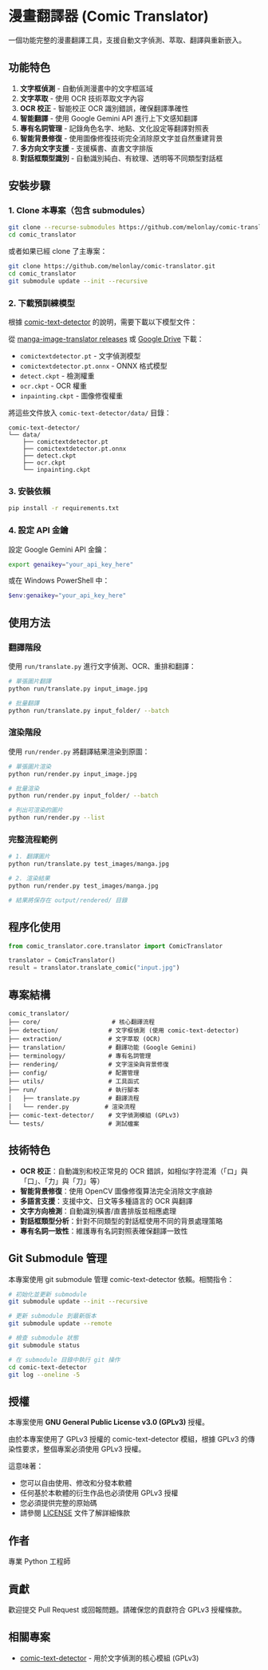 # 漫畫翻譯器 (Comic Translator)

一個功能完整的漫畫翻譯工具，支援自動文字偵測、萃取、翻譯與重新嵌入。

## 功能特色

1. **文字框偵測** - 自動偵測漫畫中的文字框區域
2. **文字萃取** - 使用 OCR 技術萃取文字內容
3. **OCR 校正** - 智能校正 OCR 識別錯誤，確保翻譯準確性
4. **智能翻譯** - 使用 Google Gemini API 進行上下文感知翻譯
5. **專有名詞管理** - 記錄角色名字、地點、文化設定等翻譯對照表
6. **智能背景修復** - 使用圖像修復技術完全消除原文字並自然重建背景
7. **多方向文字支援** - 支援橫書、直書文字排版
8. **對話框類型識別** - 自動識別純白、有紋理、透明等不同類型對話框

## 安裝步驟

### 1. Clone 本專案（包含 submodules）

```bash
git clone --recurse-submodules https://github.com/melonlay/comic-translator.git
cd comic_translator
```

或者如果已經 clone 了主專案：

```bash
git clone https://github.com/melonlay/comic-translator.git
cd comic_translator
git submodule update --init --recursive
```

### 2. 下載預訓練模型

根據 [comic-text-detector](https://github.com/dmMaze/comic-text-detector) 的說明，需要下載以下模型文件：

從 [manga-image-translator releases](https://github.com/zyddnys/manga-image-translator/releases/tag/beta-0.2.1) 或 [Google Drive](https://drive.google.com/drive/folders/1cTsXP5NYTCjhPVxwScdhxqJleHuIOyXG?usp=sharing) 下載：

- `comictextdetector.pt` - 文字偵測模型
- `comictextdetector.pt.onnx` - ONNX 格式模型
- `detect.ckpt` - 檢測權重
- `ocr.ckpt` - OCR 權重  
- `inpainting.ckpt` - 圖像修復權重

將這些文件放入 `comic-text-detector/data/` 目錄：

```
comic-text-detector/
└── data/
    ├── comictextdetector.pt
    ├── comictextdetector.pt.onnx
    ├── detect.ckpt
    ├── ocr.ckpt
    └── inpainting.ckpt
```

### 3. 安裝依賴

```bash
pip install -r requirements.txt
```

### 4. 設定 API 金鑰

設定 Google Gemini API 金鑰：
```bash
export genaikey="your_api_key_here"
```

或在 Windows PowerShell 中：
```powershell
$env:genaikey="your_api_key_here"
```

## 使用方法

### 翻譯階段

使用 `run/translate.py` 進行文字偵測、OCR、重排和翻譯：

```bash
# 單張圖片翻譯
python run/translate.py input_image.jpg

# 批量翻譯
python run/translate.py input_folder/ --batch
```

### 渲染階段

使用 `run/render.py` 將翻譯結果渲染到原圖：

```bash
# 單張圖片渲染
python run/render.py input_image.jpg

# 批量渲染
python run/render.py input_folder/ --batch

# 列出可渲染的圖片
python run/render.py --list
```

### 完整流程範例

```bash
# 1. 翻譯圖片
python run/translate.py test_images/manga.jpg

# 2. 渲染結果
python run/render.py test_images/manga.jpg

# 結果將保存在 output/rendered/ 目錄
```

## 程序化使用

```python
from comic_translator.core.translator import ComicTranslator

translator = ComicTranslator()
result = translator.translate_comic("input.jpg")
```

## 專案結構

```
comic_translator/
├── core/                    # 核心翻譯流程
├── detection/              # 文字框偵測 (使用 comic-text-detector)
├── extraction/             # 文字萃取 (OCR)
├── translation/            # 翻譯功能 (Google Gemini)
├── terminology/            # 專有名詞管理
├── rendering/              # 文字渲染與背景修復
├── config/                 # 配置管理
├── utils/                  # 工具函式
├── run/                    # 執行腳本
│   ├── translate.py        # 翻譯流程
│   └── render.py          # 渲染流程
├── comic-text-detector/    # 文字偵測模組 (GPLv3)
└── tests/                  # 測試檔案
```

## 技術特色

- **OCR 校正**：自動識別和校正常見的 OCR 錯誤，如相似字符混淆（「ロ」與「口」、「力」與「刀」等）
- **智能背景修復**：使用 OpenCV 圖像修復算法完全消除文字痕跡
- **多語言支援**：支援中文、日文等多種語言的 OCR 與翻譯
- **文字方向檢測**：自動識別橫書/直書排版並相應處理
- **對話框類型分析**：針對不同類型的對話框使用不同的背景處理策略
- **專有名詞一致性**：維護專有名詞對照表確保翻譯一致性

## Git Submodule 管理

本專案使用 git submodule 管理 comic-text-detector 依賴。相關指令：

```bash
# 初始化並更新 submodule
git submodule update --init --recursive

# 更新 submodule 到最新版本
git submodule update --remote

# 檢查 submodule 狀態
git submodule status

# 在 submodule 目錄中執行 git 操作
cd comic-text-detector
git log --oneline -5
```

## 授權

本專案使用 **GNU General Public License v3.0 (GPLv3)** 授權。

由於本專案使用了 GPLv3 授權的 comic-text-detector 模組，根據 GPLv3 的傳染性要求，整個專案必須使用 GPLv3 授權。

這意味著：
- 您可以自由使用、修改和分發本軟體
- 任何基於本軟體的衍生作品也必須使用 GPLv3 授權
- 您必須提供完整的原始碼
- 請參閱 [LICENSE](LICENSE) 文件了解詳細條款

## 作者

專業 Python 工程師

## 貢獻

歡迎提交 Pull Request 或回報問題。請確保您的貢獻符合 GPLv3 授權條款。

## 相關專案

- [comic-text-detector](https://github.com/dmMaze/comic-text-detector) - 用於文字偵測的核心模組 (GPLv3) 